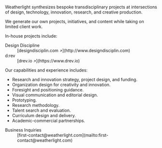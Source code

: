 <div class="container container-narrow py-5 mx-auto">

<div class="row mb-5" markdown="1">

Weatherlight synthesizes bespoke transdisciplinary projects at intersections of design, technology, innovation, research, and creative production.

We generate our own projects, initiatives, and content while taking on limited client work.

</div><!-- .row -->


<div class="row mb-5 small" markdown="1">

In-house projects include:

<dl class="row">

<dt class="col-5">
Design Discipline
</dt>
<dd class="col-7" markdown="1">
[designdisciplin.com <small>&#x2197;&#xfe0e;</small>](http://www.designdisciplin.com)
</dd>

<dt class="col-5">
d:rev
</dt>
<dd class="col-7" markdown="1">
[drev.io <small>&#x2197;&#xfe0e;</small>](https://www.drev.io)
</dd>

</dl>

</div><!-- .row -->


<div class="row mb-5 small" markdown="1">

Our capabilities and experience includes:

- Research and innovation strategy, project design, and funding.
- Organization design for creativity and innovation.
- Foresight and positioning guidance.
- Visual communication and editorial design.
- Prototyping.
- Research methodology.
- Talent search and evaluation.
- Curriculum design and delivery.
- Academic-commercial partnerships.

</div><!-- .row -->


<dl class="row mb-5 small">
<dt class="col-4">
Business Inquiries
</dt>
<dd class="col-8" markdown="1">
[first-contact@weatherlight.com](mailto:first-contact@weatherlight.com)
</dd>
</dl>


</div><!-- .container -->
